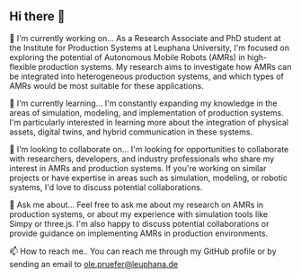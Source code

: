 ## Hi there 👋

🔭 I'm currently working on...
As a Research Associate and PhD student at the Institute for Production Systems at Leuphana University, I'm focused on exploring the potential of Autonomous Mobile Robots (AMRs) in high-flexible production systems. My research aims to investigate how AMRs can be integrated into heterogeneous production systems, and which types of AMRs would be most suitable for these applications.

🌱 I'm currently learning...
I'm constantly expanding my knowledge in the areas of simulation, modeling, and implementation of production systems. I'm particularly interested in learning more about the integration of physical assets, digital twins, and hybrid communication in these systems.

👯 I'm looking to collaborate on...
I'm looking for opportunities to collaborate with researchers, developers, and industry professionals who share my interest in AMRs and production systems. If you're working on similar projects or have expertise in areas such as simulation, modeling, or robotic systems, I'd love to discuss potential collaborations.

💬 Ask me about...
Feel free to ask me about my research on AMRs in production systems, or about my experience with simulation tools like Simpy or three.js. I'm also happy to discuss potential collaborations or provide guidance on implementing AMRs in production environments.

📫 How to reach me..
You can reach me through my GitHub profile or by sending an email to ole.pruefer@leuphana.de
